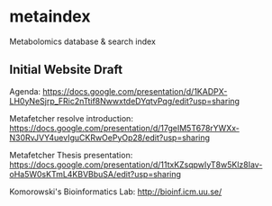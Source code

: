 # metaindex
Metabolomics database &amp; search index


## Initial Website Draft

Agenda:
https://docs.google.com/presentation/d/1KADPX-LH0yNeSjrp_FRic2nTtif8NwwxtdeDYqtvPqg/edit?usp=sharing

Metafetcher resolve introduction:
https://docs.google.com/presentation/d/17geIM5T678rYWXx-N30RvJVY4uevIguCKRwOePyOp28/edit?usp=sharing

Metafetcher Thesis presentation:
https://docs.google.com/presentation/d/11txKZsqpwIyT8w5Klz8Iav-oHa5W0sKTmL4KBVBbuSA/edit?usp=sharing

Komorowski's Bioinformatics Lab:
http://bioinf.icm.uu.se/
